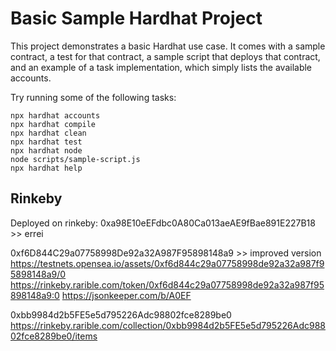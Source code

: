 # Basic Sample Hardhat Project

This project demonstrates a basic Hardhat use case. It comes with a sample contract, a test for that contract, a sample script that deploys that contract, and an example of a task implementation, which simply lists the available accounts.

Try running some of the following tasks:

```shell
npx hardhat accounts
npx hardhat compile
npx hardhat clean
npx hardhat test
npx hardhat node
node scripts/sample-script.js
npx hardhat help
```

## Rinkeby

Deployed on rinkeby:
0xa98E10eEFdbc0A80Ca013aeAE9fBae891E227B18 >> errei

0xf6D844C29a07758998De92a32A987F95898148a9 >> improved version
https://testnets.opensea.io/assets/0xf6d844c29a07758998de92a32a987f95898148a9/0
https://rinkeby.rarible.com/token/0xf6d844c29a07758998de92a32a987f95898148a9:0
https://jsonkeeper.com/b/A0EF

0xbb9984d2b5FE5e5d795226Adc98802fce8289be0
https://rinkeby.rarible.com/collection/0xbb9984d2b5FE5e5d795226Adc98802fce8289be0/items